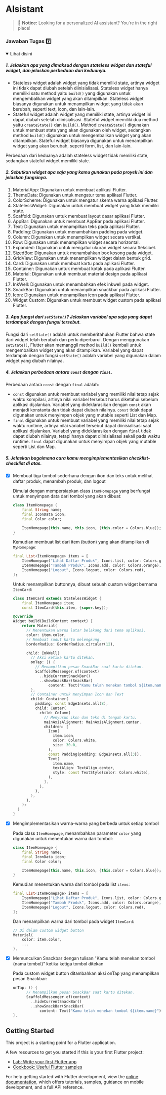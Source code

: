 # AIsistant

> :robot: **Notice:** Looking for a personalized AI assistant? You're in the right place!

### Jawaban Tugas :seven:

<details open>
    <summary>Lihat disini</summary>

##### 1. Jelaskan apa yang dimaksud dengan stateless widget dan stateful widget, dan jelaskan perbedaan dari keduanya.

- Stateless widget adalah widget yang tidak memiliki state, artinya widget ini tidak dapat diubah setelah diinisialisasi. Stateless widget hanya memiliki satu method yaitu `build()` yang digunakan untuk mengembalikan widget yang akan ditampilkan. Stateless widget biasanya digunakan untuk menampilkan widget yang tidak akan berubah, seperti text, icon, dan lain-lain.
- Stateful widget adalah widget yang memiliki state, artinya widget ini dapat diubah setelah diinisialisasi. Stateful widget memiliki dua method yaitu `createState()` dan `build()`. Method `createState()` digunakan untuk membuat state yang akan digunakan oleh widget, sedangkan method `build()` digunakan untuk mengembalikan widget yang akan ditampilkan. Stateful widget biasanya digunakan untuk menampilkan widget yang akan berubah, seperti form, list, dan lain-lain.

Perbedaan dari keduanya adalah stateless widget tidak memiliki state, sedangkan stateful widget memiliki state.

##### 2. Sebutkan widget apa saja yang kamu gunakan pada proyek ini dan jelaskan fungsinya.

1. MaterialApp: Digunakan untuk membuat aplikasi Flutter.
2. ThemeData: Digunakan untuk mengatur tema aplikasi Flutter.
3. ColorScheme: Digunakan untuk mengatur skema warna aplikasi Flutter.
4. StatelessWidget: Digunakan untuk membuat widget yang tidak memiliki state.
5. Scaffold: Digunakan untuk membuat layout dasar aplikasi Flutter.
6. AppBar: Digunakan untuk membuat AppBar pada aplikasi Flutter.
7. Text: Digunakan untuk menampilkan teks pada aplikasi Flutter.
8. Padding: Digunakan untuk menambahkan padding pada widget.
9. Column: Digunakan untuk menampilkan widget secara vertikal.
10. Row: Digunakan untuk menampilkan widget secara horizontal.
11. Expanded: Digunakan untuk mengatur ukuran widget secara fleksibel.
12. SizedBox: Digunakan untuk menambahkan box kosong pada widget.
13. GridView: Digunakan untuk menampilkan widget dalam bentuk grid.
14. Card: Digunakan untuk membuat kartu pada aplikasi Flutter.
15. Container: Digunakan untuk membuat kotak pada aplikasi Flutter.
16. Material: Digunakan untuk membuat material design pada aplikasi Flutter.
17. InkWell: Digunakan untuk menambahkan efek inkwell pada widget.
18. SnackBar: Digunakan untuk menampilkan snackbar pada aplikasi Flutter.
19. Icon: Digunakan untuk menampilkan icon pada aplikasi Flutter.
20. Widget Custom: Digunakan untuk membuat widget custom pada aplikasi Flutter.

##### 3. Apa fungsi dari `setState()`? Jelaskan variabel apa saja yang dapat terdampak dengan fungsi tersebut.

Fungsi dari `setState()` adalah untuk memberitahukan Flutter bahwa state dari widget telah berubah dan perlu diperbarui. Dengan menggunakan `setState()`, Flutter akan memanggil method `build()` kembali untuk mengembalikan widget yang akan ditampilkan. Variabel yang dapat terdampak dengan fungsi `setState()` adalah variabel yang digunakan dalam widget yang diubah nilainya.

##### 4. Jelaskan perbedaan antara `const` dengan `final`.

Perbedaan antara `const` dengan `final` adalah:

- `const` digunakan untuk membuat variabel yang memiliki nilai tetap sejak waktu kompilasi, artinya nilai variabel tersebut harus diketahui sebelum aplikasi dijalankan. Variabel yang dideklarasikan dengan `const` akan menjadi konstanta dan tidak dapat diubah nilainya. `const` tidak dapat digunakan untuk menyimpan objek yang mutable seperti List dan Map.
- `final` digunakan untuk membuat variabel yang memiliki nilai tetap sejak waktu runtime, artinya nilai variabel tersebut dapat diinisialisasi saat aplikasi dijalankan. Variabel yang dideklarasikan dengan `final` tidak dapat diubah nilainya, tetapi hanya dapat diinisialisasi sekali pada waktu runtime. `final` dapat digunakan untuk menyimpan objek yang mutable seperti List dan Map.

##### 5. Jelaskan bagaimana cara kamu mengimplementasikan checklist-checklist di atas.

- [x] Membuat tiga tombol sederhana dengan ikon dan teks untuk melihat daftar produk, menambah produk, dan logout

  Dimulai dengan mempersiapkan class `ItemHomepage` yang berfungsi untuk menyimpan data dari tombol yang akan dibuat:

  ```dart
  class ItemHomepage {
      final String name;
      final IconData icon;
      final Color color;

      ItemHomepage(this.name, this.icon, {this.color = Colors.blue});
  }
  ```

  Kemudian membuat list dari item (button) yang akan ditampilkan di `MyHomepage`:

  ```dart
  final List<ItemHomepage> items = [
      ItemHomepage("Lihat Daftar Produk", Icons.list, color: Colors.green),
      ItemHomepage("Tambah Produk", Icons.add, color: Colors.orange),
      ItemHomepage("Logout", Icons.logout, color: Colors.red),
  ];
  ```

  Untuk menampilkan buttonnya, dibuat sebuah custom widget bernama `ItemCard`:

  ```dart
  class ItemCard extends StatelessWidget {
      final ItemHomepage item;
      const ItemCard(this.item, {super.key});

  @override
  Widget build(BuildContext context) {
      return Material(
        // Menentukan warna latar belakang dari tema aplikasi.
        color: item.color,
        // Membuat sudut kartu melengkung.
        borderRadius: BorderRadius.circular(12),

        child: InkWell(
          // Aksi ketika kartu ditekan.
          onTap: () {
            // Menampilkan pesan SnackBar saat kartu ditekan.
            ScaffoldMessenger.of(context)
              ..hideCurrentSnackBar()
              ..showSnackBar(SnackBar(
                  content: Text("Kamu telah menekan tombol ${item.name}")));
          },
          // Container untuk menyimpan Icon dan Text
          child: Container(
            padding: const EdgeInsets.all(8),
            child: Center(
              child: Column(
                // Menyusun ikon dan teks di tengah kartu.
                mainAxisAlignment: MainAxisAlignment.center,
                children: [
                  Icon(
                    item.icon,
                    color: Colors.white,
                    size: 30.0,
                  ),
                  const Padding(padding: EdgeInsets.all(3)),
                  Text(
                    item.name,
                    textAlign: TextAlign.center,
                    style: const TextStyle(color: Colors.white),
                  ),
                ],
              ),
            ),
          ),
        ),
      );
    }
  }
  ```

- [x] Mengimplementasikan warna-warna yang berbeda untuk setiap tombol

  Pada class `ItemHomepage`, menambahkan parameter `color` yang digunakan untuk menentukan warna dari tombol:

  ```dart
  class ItemHomepage {
      final String name;
      final IconData icon;
      final Color color;

      ItemHomepage(this.name, this.icon, {this.color = Colors.blue});
  }
  ```

  Kemudian menentukan warna dari tombol pada list `items`:

  ```dart
  final List<ItemHomepage> items = [
      ItemHomepage("Lihat Daftar Produk", Icons.list, color: Colors.green),
      ItemHomepage("Tambah Produk", Icons.add, color: Colors.orange),
      ItemHomepage("Logout", Icons.logout, color: Colors.red),
  ];
  ```

  Dan menampilkan warna dari tombol pada widget `ItemCard`:

  ```dart
  // Di dalam custom widget button
  Material(
      color: item.color,
      ...
  ),
  ```

- [x] Memunculkan Snackbar dengan tulisan "Kamu telah menekan tombol {nama tombol}" ketika ketiga tombol ditekan

  Pada custom widget button ditambahkan aksi onTap yang menampilkan pesan Snackbar:

  ```dart
  onTap: () {
        // Menampilkan pesan SnackBar saat kartu ditekan.
        ScaffoldMessenger.of(context)
          ..hideCurrentSnackBar()
          ..showSnackBar(SnackBar(
              content: Text("Kamu telah menekan tombol ${item.name}")));
  },
  ```

</details>

## Getting Started

This project is a starting point for a Flutter application.

A few resources to get you started if this is your first Flutter project:

- [Lab: Write your first Flutter app](https://docs.flutter.dev/get-started/codelab)
- [Cookbook: Useful Flutter samples](https://docs.flutter.dev/cookbook)

For help getting started with Flutter development, view the
[online documentation](https://docs.flutter.dev/), which offers tutorials,
samples, guidance on mobile development, and a full API reference.
